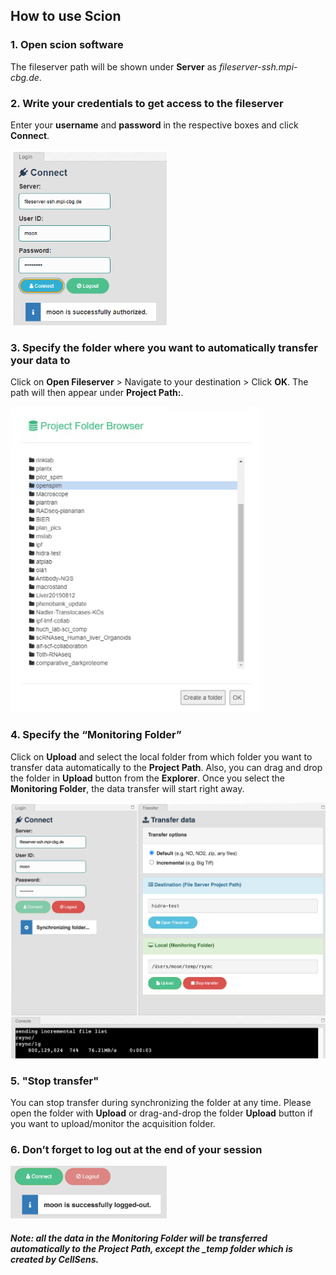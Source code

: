 ## How to use Scion

### 1. Open scion software
The fileserver path will be shown under **Server** as *fileserver-ssh.mpi-cbg.de*.


### 2. Write your credentials to get access to the fileserver
Enter your **username** and **password** in the respective boxes and click **Connect**.

<img src="img/login.png" width="250">


### 3. Specify the folder where you want to automatically transfer your data to
Click on **Open Fileserver** > Navigate to your destination > Click **OK**. The path will then appear under **Project Path:**.

<img src="img/browser.png" width="400">


### 4. Specify the “Monitoring Folder”
Click on **Upload** and select the local folder from which folder you want to transfer data automatically to the **Project Path**. Also, you can drag and drop the folder in **Upload** button from the **Explorer**. Once you select the **Monitoring Folder**, the data transfer will start right away.

<img src="img/monitor.png" width="600">


### 5. "Stop transfer"
You can stop transfer during synchronizing the folder at any time. Please open the folder with **Upload** or drag-and-drop the folder **Upload** button if you want to upload/monitor the acquisition folder.



### 6. Don’t forget to log out at the end of your session

<img src="img/logout.png" width="250">


##### Note: all the data in the Monitoring Folder will be transferred automatically to the Project Path, except the _temp folder which is created by CellSens.
